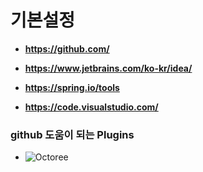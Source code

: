 # **기본설정**

- **https://github.com/**

- **https://www.jetbrains.com/ko-kr/idea/**

- **https://spring.io/tools**

- **https://code.visualstudio.com/**


### github 도움이 되는 Plugins 

- ![Octoree](https://chrome.google.com/webstore/detail/octotree-github-code-tree/bkhaagjahfmjljalopjnoealnfndnagc)
